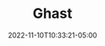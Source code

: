---
title: Ghast
date: 2022-11-10T10:33:21-05:00
draft: false
layout: national_monster_card
monster_manual: basic



Name: Ghast
Body_points: '30'
Strength_bonus: '4'
threshold: '0'
rips_from: Pin/Bind
Descriptive Phrase: Pale Twisted Corpse or  Scarred Rotting Humanoid
Type: Undead, Lesser
APL: '4'
Movement: Wandering
Inteligence: Low
Society: Pack
Motivation: 
  - Feast Upon the Living
armor: None
offensive_abilities: 
  - Carrier Attack Paralysis 
  - Nausea Poison x2  
  - Duration of Paralysis: 10 Minutes 
  - Duration of Nausea: 10 Minutes
defensive_abilities: No Metabolism
vulnerabilities: 'Double Damage from Healing Immune to Life '
spells: None
pyramid: None
rec_treasure: ''
notes: None
weapon_use: None
claws: 'Short/Long '
base_damage_call: Small Weapon - 3 Paralyze Short/Longsword - 4 Paralyze
at_death: Crumbles
healed_by: Necromancy (Double)
immune_to: Sleep, Charm, Poison, Death, Paralyze, Waylay, Ice, Drain
Protectives: None to Start
Zone: B

---